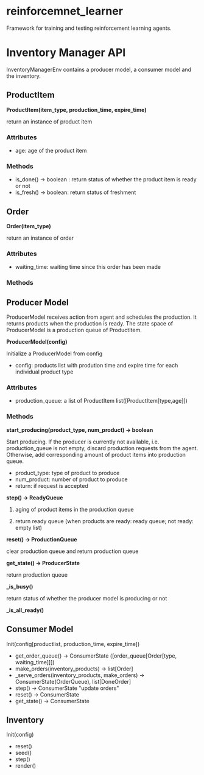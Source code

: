 # reinforcemnet_learner

Framework for training and testing reinforcement learning agents.



# Inventory Manager API

InventoryManagerEnv contains a producer model, a consumer model and the inventory.


## ProductItem
**ProductItem(item_type, production_time, expire_time)**

return an instance of product item

### Attributes
- age: age of the product item

### Methods
- is_done() -> boolean : return status of whether the product item is ready or not
- is_fresh() -> boolean: return status of freshment


## Order
**Order(item_type)**

return an instance of order

### Attributes
- waiting_time: waiting time since this order has been made

### Methods


## Producer Model
ProducerModel receives action from agent and schedules the production. It returns products when the production is ready. The state space of ProducerModel is a production queue of ProductItem.

**ProducerModel(config)**

Initialize a ProducerModel from config

- config: products list with prodution time and expire time for each individual product type

### Attributes
- production_queue: a list of ProductItem list([ProductItem[type,age]])

### Methods

**start_producing(product_type, num_product) -> boolean**

Start producing. If the producer is currently not available, i.e. production_queue is not empty, discard production requests from the agent. Otherwise, add corresponding amount of product items into production queue.

- product_type: type of product to produce
- num_product: number of product to produce
- return: if request is accepted

**step() -> ReadyQueue**

1. aging of product items in the production queue

2. return ready queue (when products are ready: ready queue; not ready: empty list)

**reset() -> ProductionQueue**

clear production queue and return production queue

**get_state() -> ProducerState**

return production queue

**_is_busy()**

return status of whether the producer model is producing or not

**_is_all_ready()**

## Consumer Model
Init(config[productlist, production_time, expire_time])

* get_order_queue() -> ConsumerState ([order_queue[Order[type, waiting_time]]])
* make_orders(inventory_products) -> list[Order]
* _serve_orders(inventory_products, make_orders) -> ConsumerState(OrderQueue), list[DoneOrder]
* step() -> ConsumerState "update orders"
* reset() -> ConsumerState
* get_state() -> ConsumerState


## Inventory
Init(config)

* reset()
* seed()
* step()
* render()